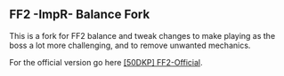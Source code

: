 ## FF2 -ImpR- Balance Fork

This is a fork for FF2 balance and tweak changes to make playing as the boss a lot more challenging, and to remove unwanted mechanics.

For the official version go here [[50DKP] FF2-Official](https://github.com/50DKP/FF2-Official).

